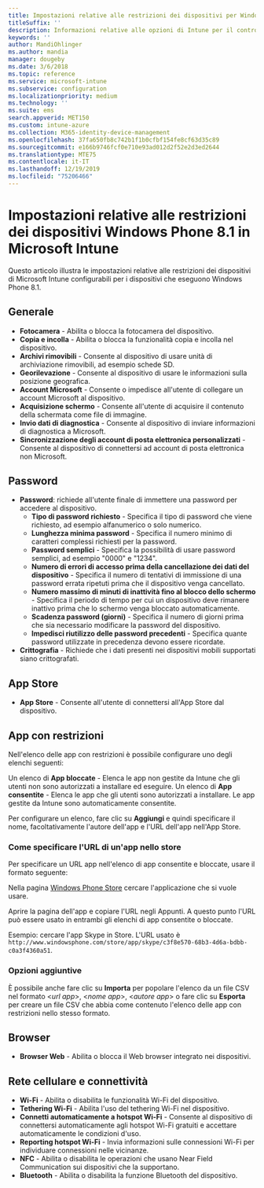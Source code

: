 ```yaml
---
title: Impostazioni relative alle restrizioni dei dispositivi per Windows Phone 8.1 in Microsoft Intune
titleSuffix: ''
description: Informazioni relative alle opzioni di Intune per il controllo delle impostazioni e funzionalità nei dispositivi che eseguono Windows Phone 8.1.
keywords: ''
author: MandiOhlinger
ms.author: mandia
manager: dougeby
ms.date: 3/6/2018
ms.topic: reference
ms.service: microsoft-intune
ms.subservice: configuration
ms.localizationpriority: medium
ms.technology: ''
ms.suite: ems
search.appverid: MET150
ms.custom: intune-azure
ms.collection: M365-identity-device-management
ms.openlocfilehash: 37fa650fb8c742b1f1b0cfbf154fe8cf63d35c89
ms.sourcegitcommit: e166b9746fcf0e710e93ad012d2f52e2d3ed2644
ms.translationtype: MTE75
ms.contentlocale: it-IT
ms.lasthandoff: 12/19/2019
ms.locfileid: "75206466"
---
```

# <a name="microsoft-intune-windows-phone-81-device-restriction-settings"></a>Impostazioni relative alle restrizioni dei dispositivi Windows Phone 8.1 in Microsoft Intune



Questo articolo illustra le impostazioni relative alle restrizioni dei dispositivi di Microsoft Intune configurabili per i dispositivi che eseguono Windows Phone 8.1.


## <a name="general"></a>Generale

- **Fotocamera** - Abilita o blocca la fotocamera del dispositivo.
- **Copia e incolla** - Abilita o blocca la funzionalità copia e incolla nel dispositivo.
- **Archivi rimovibili** - Consente al dispositivo di usare unità di archiviazione rimovibili, ad esempio schede SD.
- **Georilevazione** - Consente al dispositivo di usare le informazioni sulla posizione geografica.
- **Account Microsoft** - Consente o impedisce all'utente di collegare un account Microsoft al dispositivo.
- **Acquisizione schermo** - Consente all'utente di acquisire il contenuto della schermata come file di immagine.
- **Invio dati di diagnostica** - Consente al dispositivo di inviare informazioni di diagnostica a Microsoft.
- **Sincronizzazione degli account di posta elettronica personalizzati** - Consente al dispositivo di connettersi ad account di posta elettronica non Microsoft.

## <a name="password"></a>Password

- **Password**: richiede all'utente finale di immettere una password per accedere al dispositivo.
  - **Tipo di password richiesto** - Specifica il tipo di password che viene richiesto, ad esempio alfanumerico o solo numerico.
  - **Lunghezza minima password** - Specifica il numero minimo di caratteri complessi richiesti per la password.
  - **Password semplici** - Specifica la possibilità di usare password semplici, ad esempio "0000" e "1234".
  - **Numero di errori di accesso prima della cancellazione dei dati del dispositivo** - Specifica il numero di tentativi di immissione di una password errata ripetuti prima che il dispositivo venga cancellato.
  - **Numero massimo di minuti di inattività fino al blocco dello schermo** - Specifica il periodo di tempo per cui un dispositivo deve rimanere inattivo prima che lo schermo venga bloccato automaticamente.
  - **Scadenza password (giorni)** - Specifica il numero di giorni prima che sia necessario modificare la password del dispositivo.
  - **Impedisci riutilizzo delle password precedenti** - Specifica quante password utilizzate in precedenza devono essere ricordate.
- **Crittografia** - Richiede che i dati presenti nei dispositivi mobili supportati siano crittografati.

## <a name="app-store"></a>App Store

- **App Store** - Consente all'utente di connettersi all'App Store dal dispositivo.

## <a name="restricted-apps"></a>App con restrizioni

Nell'elenco delle app con restrizioni è possibile configurare uno degli elenchi seguenti:

Un elenco di **App bloccate** - Elenca le app non gestite da Intune che gli utenti non sono autorizzati a installare ed eseguire.
Un elenco di **App consentite** - Elenca le app che gli utenti sono autorizzati a installare. Le app gestite da Intune sono automaticamente consentite.

Per configurare un elenco, fare clic su **Aggiungi** e quindi specificare il nome, facoltativamente l'autore dell'app e l'URL dell'app nell'App Store.

### <a name="how-to-specify-the-url-to-an-app-in-the-store"></a>Come specificare l'URL di un'app nello store

Per specificare un URL app nell'elenco di app consentite e bloccate, usare il formato seguente:

Nella pagina [Windows Phone Store](https://www.microsoft.com/store/apps/windows-phone) cercare l'applicazione che si vuole usare.

Aprire la pagina dell'app e copiare l'URL negli Appunti. A questo punto l'URL può essere usato in entrambi gli elenchi di app consentite o bloccate.

Esempio: cercare l'app Skype in Store. L'URL usato è `http://www.windowsphone.com/store/app/skype/c3f8e570-68b3-4d6a-bdbb-c0a3f4360a51`.



### <a name="additional-options"></a>Opzioni aggiuntive

È possibile anche fare clic su **Importa** per popolare l'elenco da un file CSV nel formato <*url app*>, <*nome app*>, <*autore app*> o fare clic su **Esporta** per creare un file CSV che abbia come contenuto l'elenco delle app con restrizioni nello stesso formato.


## <a name="browser"></a>Browser

- **Browser Web** - Abilita o blocca il Web browser integrato nei dispositivi.

## <a name="cellular-and-connectivity"></a>Rete cellulare e connettività

- **Wi-Fi** - Abilita o disabilita le funzionalità Wi-Fi del dispositivo.
- **Tethering Wi-Fi** - Abilita l'uso del tethering Wi-Fi nel dispositivo.
- **Connetti automaticamente a hotspot Wi-Fi** - Consente al dispositivo di connettersi automaticamente agli hotspot Wi-Fi gratuiti e accettare automaticamente le condizioni d'uso.
- **Reporting hotspot Wi-Fi** - Invia informazioni sulle connessioni Wi-Fi per individuare connessioni nelle vicinanze.
- **NFC** - Abilita o disabilita le operazioni che usano Near Field Communication sui dispositivi che la supportano.
- **Bluetooth** - Abilita o disabilita la funzione Bluetooth del dispositivo.
